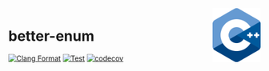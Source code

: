 <img align="right" width="96px" src="./assets/1200px_cpp_logo.svg.png">

# better-enum

[![Clang Format](https://github.com/Dup4/better-enum-cpp/workflows/Clang%20Format/badge.svg)](https://github.com/Dup4/better-enum-cpp/actions/workflows/clang_format.yml)
[![Test](https://github.com/Dup4/better-enum0-cpp/workflows/Test/badge.svg)](https://github.com/Dup4/better-enum-cpp/actions/workflows/test.yml)
[![codecov](https://codecov.io/gh/Dup4/better-enum-cpp/branch/main/graph/badge.svg)](https://codecov.io/gh/Dup4/better-enum-cpp)
